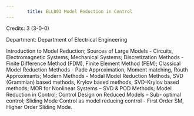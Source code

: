 ```yaml
---
        title: ELL803 Model Reduction in Control
---
```

Credits: 3 (3-0-0)

Department: Department of Electrical Engineering

Introduction to Model Reduction; Sources of Large Models - Circuits, Electromagnetic Systems, Mechanical Systems; Discretization Methods - Finite Difference Method (FDM), Finite Element Method (FEM); Classical Model Reduction Methods - Pade Approximation, Moment matching, Routh Approximants; Modern Methods - Modal Model Reduction Methods, SVD (Grammian) based methods, Krylov based methods, SVD-Krylov based methods; MOR for Nonlinear Systems – SVD & POD Methods; Model Reduction in Control; Control Design on Reduced Models – Sub- optimal control; Sliding Mode Control as model reducing control - First Order SM, Higher Order Sliding Mode.